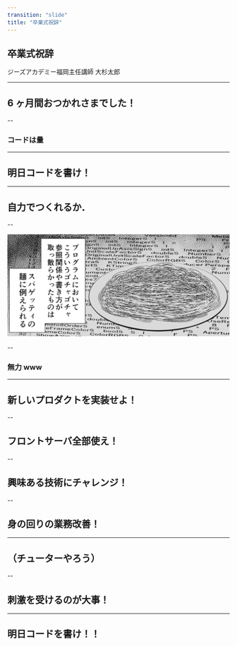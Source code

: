 ```yaml
---
transition: "slide"
title: "卒業式祝辞"
---
```


## 卒業式祝辞

ジーズアカデミー福岡主任講師 大杉太郎

---

## 6 ヶ月間おつかれさまでした！

--

### コードは量

---

## 明日コードを書け！

---

## 自力でつくれるか．

--

![./img/pasta.jpeg](./img/pasta.jpeg)

--

### 無力 www

---

## 新しいプロダクトを実装せよ！

--

## フロントサーバ全部使え！

--

## 興味ある技術にチャレンジ！

--

## 身の回りの業務改善！

---

## （チューターやろう）

--

## 刺激を受けるのが大事！

---

## 明日コードを書け！！
